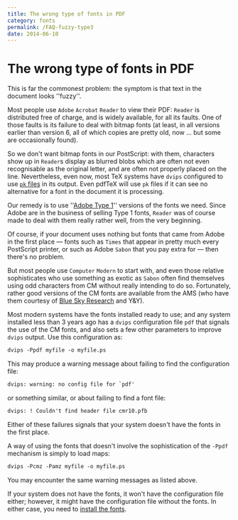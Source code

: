 ```yaml
---
title: The wrong type of fonts in PDF
category: fonts
permalink: /FAQ-fuzzy-type3
date: 2014-06-10
---
```


# The wrong type of fonts in PDF

This is far the commonest problem: the symptom is that text in the
document looks ''fuzzy''.

Most people use `Adobe` `Acrobat` `Reader`
to view their PDF: `Reader` is distributed free of
charge, and is widely available, for all its faults.  One of those
faults is its failure to deal with bitmap fonts (at least, in all
versions earlier than version&nbsp;6, all of which copies are pretty old,
now&nbsp;&hellip; but some are occasionally found).

So we don't want bitmap fonts in our PostScript: with them, characters show
up in `Reader`s display as blurred blobs which are often not
even recognisable as the original letter, and are often not properly placed
on the line.  Nevertheless, even now, most TeX systems have
`dvips` configured to use
[`pk` files](FAQ-pk.md) in its output.  Even
pdfTeX will use `pk` files if it can see no alternative for
a font in the document it is processing.

Our remedy is to use
''[Adobe Type&nbsp;1](FAQ-adobetypen.md)''
versions of the fonts we need.  Since Adobe are in the
business of selling Type&nbsp;1 fonts, `Reader` was of course made
to deal with them really rather well, from the very beginning.

Of course, if your document uses nothing but fonts that came from
Adobe in the first place&nbsp;&mdash; fonts such as `Times` that
appear in pretty much every PostScript printer, or such as Adobe
`Sabon` that you pay extra for&nbsp;&mdash; then there's no problem.

But most people use `Computer` `Modern` to start
with, and even those relative sophisticates who use something as
exotic as `Sabon` often find themselves using odd characters
from CM without really intending to do so.  Fortunately, rather
good versions of the CM fonts are available from the AMS
(who have them courtesy of 
[Blue Sky Research](FAQ-commercial.md) and Y&Y).

Most modern systems have the fonts installed ready to use; and any
system installed less than 3&nbsp;years ago has a `dvips`
configuration file `pdf` that signals the use of the
CM fonts, and also sets a few other parameters to improve
`dvips` output.  Use this configuration as:
```latex
dvips -Ppdf myfile -o myfile.ps
```
This may produce a warning message about failing to find the
configuration file:
```latex
dvips: warning: no config file for `pdf'
```
or something similar, or about failing to find a font file:
```latex
dvips: ! Couldn't find header file cmr10.pfb
```
Either of these failures signals that your
system doesn't have the fonts in the first place.

A way of using the fonts that doesn't involve the sophistication of
the `-Ppdf` mechanism is simply to load maps:
```latex
dvips -Pcmz -Pamz myfile -o myfile.ps
```
You may encounter the same warning messages as listed above.

If your system does not have the fonts, it won't have the
configuration file either; however, it might have the configuration
file without the fonts.  In either case, you need to
[install the fonts](FAQ-inst1cm.md).

